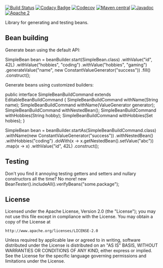 [![Build Status](https://travis-ci.org/42BV/beanie.svg?branch=master)](https://travis-ci.org/42BV/beanie)
[![Codacy Badge](https://api.codacy.com/project/badge/Grade/86775ea7cd154b4c89547f4b9533ea52)](https://www.codacy.com/app/42bv/beanie)
[![Codecov](https://codecov.io/gh/42bv/beanie/branch/master/graph/badge.svg)](https://codecov.io/gh/42bv/beanie)
[![Maven central](https://maven-badges.herokuapp.com/maven-central/nl.42/beanie/badge.svg)](https://maven-badges.herokuapp.com/maven-central/nl.42/beanie)
[![Javadoc](https://javadoc-emblem.rhcloud.com/doc/nl.42/beanie/badge.svg)](http://www.javadoc.io/doc/nl.42/beanie)
[![Apache 2](http://img.shields.io/badge/license-Apache%202-blue.svg)](http://www.apache.org/licenses/LICENSE-2.0)

Library for generating and testing beans.

Bean building
-------------

Generate bean using the default API:

SimpleBean bean = beanBuilder.start(SimpleBean.class)
                                .withValue("id", 42L)
                                .withValue("hobbies", "coding")
                                .withValue("hobbies", "gaming")
                                .generateValue("name", new ConstantValueGenerator("success"))
                                .fill()
                                    .construct();

Generate beans using customized builders:

public interface SimpleBeanBuildCommand extends EditableBeanBuildCommand<SimpleBean> {
    SimpleBeanBuildCommand withName(String name);
    SimpleBeanBuildCommand withName(ValueGenerator generator);
    SimpleBeanBuildCommand withNestedBean();
    SimpleBeanBuildCommand withHobbies(String hobby);
    SimpleBeanBuildCommand withHobbies(Set<String> hobies);
}

SimpleBean bean = beanBuilder.startAs(SimpleBeanBuildCommand.class)
                                .withName(new ConstantValueGenerator("success"))
                                .withNestedBean()
                                .withHobbies("coding")
                                .doWith(x -> x.getNestedBean().setValue("abc"))
                                .map(x -> x)
                                .withValue("id", 42L)
                                    .construct();

Testing
-------
Don't you find it annoying testing getters and setters and nullary constructors all the time? No more!
new BeanTester().includeAll().verifyBeans("some.package");

License
-------
   Licensed under the Apache License, Version 2.0 (the "License");
   you may not use this file except in compliance with the License.
   You may obtain a copy of the License at

	http://www.apache.org/licenses/LICENSE-2.0

   Unless required by applicable law or agreed to in writing, software
   distributed under the License is distributed on an "AS IS" BASIS,
   WITHOUT WARRANTIES OR CONDITIONS OF ANY KIND, either express or implied.
   See the License for the specific language governing permissions and
   limitations under the License.

